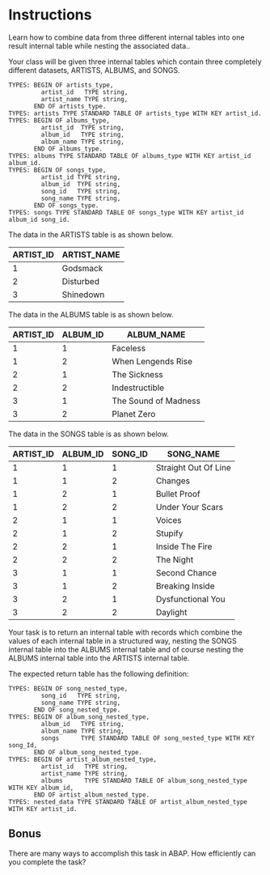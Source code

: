 # Instructions

Learn how to combine data from three different internal tables into one result internal table while nesting the associated data.. 

Your class will be given three internal tables which contain three completely different datasets, ARTISTS, ALBUMS, and SONGS. 


```abap
TYPES: BEGIN OF artists_type,
         artist_id   TYPE string,
         artist_name TYPE string,
       END OF artists_type.
TYPES: artists TYPE STANDARD TABLE OF artists_type WITH KEY artist_id.
TYPES: BEGIN OF albums_type,
         artist_id  TYPE string,
         album_id   TYPE string,
         album_name TYPE string,
       END OF albums_type.
TYPES: albums TYPE STANDARD TABLE OF albums_type WITH KEY artist_id album_id.
TYPES: BEGIN OF songs_type,
         artist_id TYPE string,
         album_id  TYPE string,
         song_id   TYPE string,
         song_name TYPE string,
       END OF songs_type.
TYPES: songs TYPE STANDARD TABLE OF songs_type WITH KEY artist_id album_id song_id.
```

The data in the ARTISTS table is as shown below.

| ARTIST_ID | ARTIST_NAME | 
| --- | --- | 
| 1 | Godsmack | 
| 2 | Disturbed | 
| 3 | Shinedown | 

The data in the ALBUMS table is as shown below.

| ARTIST_ID | ALBUM_ID | ALBUM_NAME |
| --- | --- | --- |
| 1 | 1 | Faceless | 
| 1 | 2 | When Lengends Rise |
| 2 | 1 | The Sickness |
| 2 | 2 | Indestructible | 
| 3 | 1 | The Sound of Madness |
| 3 | 2 | Planet Zero |

The data in the SONGS table is as shown below.

| ARTIST_ID | ALBUM_ID | SONG_ID | SONG_NAME |
| --- | --- | --- | --- |
| 1 | 1 | 1 | Straight Out Of Line |
| 1 | 1 | 2 | Changes |
| 1 | 2 | 1 | Bullet Proof |
| 1 | 2 | 2 | Under Your Scars |
| 2 | 1 | 1 | Voices |
| 2 | 1 | 2 | Stupify |
| 2 | 2 | 1 | Inside The Fire |
| 2 | 2 | 2 | The Night |
| 3 | 1 | 1 | Second Chance |
| 3 | 1 | 2 | Breaking Inside |
| 3 | 2 | 1 | Dysfunctional You |
| 3 | 2 | 2 | Daylight |

Your task is to return an internal table with records which combine the values of each internal table in a structured way, nesting the SONGS internal table into the ALBUMS internal table and of course nesting the ALBUMS internal table into the ARTISTS internal table.  

The expected return table has the following definition:

```abap
TYPES: BEGIN OF song_nested_type,
         song_id   TYPE string,
         song_name TYPE string,
       END OF song_nested_type.
TYPES: BEGIN OF album_song_nested_type,
         album_id   TYPE string,
         album_name TYPE string,
         songs      TYPE STANDARD TABLE OF song_nested_type WITH KEY song_Id,
       END OF album_song_nested_type.
TYPES: BEGIN OF artist_album_nested_type,
         artist_id   TYPE string,
         artist_name TYPE string,
         albums      TYPE STANDARD TABLE OF album_song_nested_type WITH KEY album_id,
       END OF artist_album_nested_type.
TYPES: nested_data TYPE STANDARD TABLE OF artist_album_nested_type WITH KEY artist_id.
```

## Bonus

There are many ways to accomplish this task in ABAP. How efficiently can you complete the task? 
